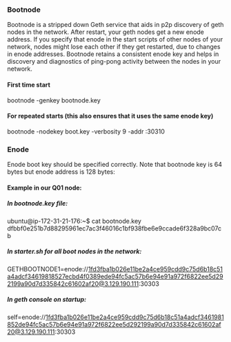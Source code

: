 ### Bootnode

Bootnode is a stripped down Geth service that aids in p2p discovery of geth nodes in the network.
After restart, your geth nodes get a new enode address.
If you specify that enode in the start scripts of other nodes of your network, nodes might lose each other if they get restarted, due to changes in enode addresses.
Bootnode retains a consistent enode key and helps in discovery and diagnostics of ping-pong activity between the nodes in your network.

#### First time start
bootnode -genkey bootnode.key

#### For repeated starts (this also ensures that it uses the same enode key)
bootnode -nodekey boot.key -verbosity 9 -addr :30310

### Enode

Enode boot key should be specified correctly. 
Note that bootnode key is 64 bytes but enode address is 128 bytes:

#### Example in our Q01 node:

##### In bootnode.key file:
ubuntu@ip-172-31-21-176:~$ cat bootnode.key
dfbbf0e251b7d88295961ec7ac3f46016c1bf938fbe6e9ccade6f328a9bc07cb

##### In starter.sh for all boot nodes in the network:
GETHBOOTNODE1=enode://1fd3fba1b026e11be2a4ce959cdd9c75d6b18c51a4adcf34619818527ecbd4f0389ede94fc5ac57b6e94e91a972f6822ee5d292199a90d7d335842c61602af20@3.129.190.111:30303

##### In geth console on startup:
self=enode://1fd3fba1b026e11be2a4ce959cdd9c75d6b18c51a4adcf3461981852de94fc5ac57b6e94e91a972f6822ee5d292199a90d7d335842c61602af20@3.129.190.111:30303
